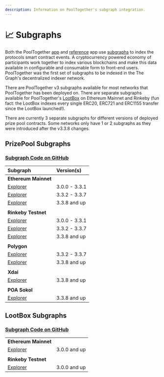 ```yaml
---
description: Information on PoolTogether's subgraph integration.
---
```


# 📈 Subgraphs

Both the PoolTogether [app](https://app.pooltogether.com) and [reference](https://reference-app.pooltogether.com/) app use [subgraphs](https://thegraph.com) to index the protocols smart contract events. A cryptocurrency powered economy of participants work together to index various blockchains and make this data available in configurable and consumable form to front-end users. PoolTogether was the first set of subgraphs to be indexed in the The Graph's decentralized indexer network.

There are PoolTogether v3 subgraphs available for most networks that PoolTogether has been deployed on. There are separate subgraphs available for PoolTogether's [LootBox](../protocol/lootbox.md) on Ethereum Mainnet and Rinkeby \(fun fact: the LootBox indexes every single ERC20, ERC721 and ERC1155 transfer since the LootBox launched!\).

There are currently 3 separate subgraphs for different versions of deployed prize pool contracts. Some networks only have 1 or 2 subgraphs as they were introduced after the v3.3.8 changes.

## PrizePool Subgraphs

### [Subgraph Code on GitHub](https://github.com/pooltogether/pooltogether-subgraph-v3)

| Subgraph | Version\(s\) |
| :--- | :--- |
| **Ethereum Mainnet** |  |
| [Explorer](https://thegraph.com/explorer/subgraph/pooltogether/pooltogether-v3_1_0) | 3.0.0 - 3.3.1 |
| [Explorer](https://thegraph.com/explorer/subgraph/pooltogether/pooltogether-v3_3_2) | 3.3.2 - 3.3.7 |
| [Explorer](https://thegraph.com/explorer/subgraph/pooltogether/pooltogether-v3_3_8) | 3.3.8 and up |
|  |  |
| **Rinkeby Testnet** |  |
| [Explorer](https://thegraph.com/explorer/subgraph/pooltogether/rinkeby-staging-v3_1_0) | 3.0.0 - 3.3.1 |
| [Explorer](https://thegraph.com/explorer/subgraph/pooltogether/rinkeby-v3_3_2) | 3.3.2 - 3.3.7 |
| [Explorer](https://thegraph.com/explorer/subgraph/pooltogether/rinkeby-v3_3_8) | 3.3.8 and up |
|  |  |
| **Polygon** |  |
| [Explorer](https://thegraph.com/explorer/subgraph/pooltogether/pooltogether-polygon-v3_3) | 3.3.2 - 3.3.7 |
| [Explorer](https://thegraph.com/explorer/subgraph/pooltogether/polygon-v3_3_8) | 3.3.8 and up |
|  |  |
| **Xdai** |  |
| [Explorer](https://thegraph.com/explorer/subgraph/pooltogether/pooltogether-xdai-v3_3) | 3.3.8 and up |
|  |  |
| **POA Sokol** |  |
| [Explorer](https://thegraph.com/explorer/subgraph/pooltogether-sokol-v3_3) | 3.3.8 and up |

## LootBox Subgraphs

### [Subgraph Code on GitHub](https://github.com/pooltogether/loot-box-subgraph)

|  |  |
| :--- | :--- |
| **Ethereum Mainnet** |  |
| [Explorer](https://thegraph.com/explorer/subgraph/pooltogether/lootbox-v1_0_0) | 3.0.0 and up |
|  |  |
| **Rinkeby Testnet** |  |
| [Explorer](https://thegraph.com/explorer/subgraph/pooltogether/ptv3-lootbox-rinkeby-staging) | 3.0.0 and up |

